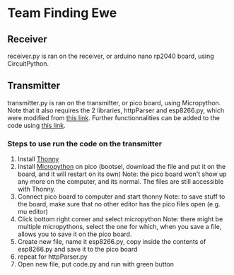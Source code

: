 # Team Finding Ewe
## Receiver
receiver.py is ran on the receiver, or arduino nano rp2040 board, using CircuitPython.
## Transmitter
transmitter.py is ran on the transmitter, or pico board, using Micropython.
Note that it also requires the 2 libraries, httpParser and esp8266.py, which were modified from [this link](https://circuitdigest.com/microcontroller-projects/interfacing-esp8266-01-wifi-module-with-raspberry-pi-pico). Further functionnalities can be added to the code using [this link](https://room-15.github.io/blog/2015/03/26/esp8266-at-command-reference/).
### Steps to use run the code on the transmitter
1. Install [Thonny](https://thonny.org/)
2. Install [Micropython](https://micropython.org/download/rp2-pico/) on pico (bootsel, download the file and put it on the board, and it will restart on its own)
Note: the pico board won't show up any more on the computer, and its normal. The files are still accessible with Thonny.
3. Connect pico board to computer and start thonny
Note: to save stuff to the board, make sure that no other editor has the pico files open (e.g. mu editor)
4. Click bottom right corner and select micropython
Note: there might be multiple micropythons, select the one for which, when you save a file, allows you to save it on the pico board.
5. Create new file, name it esp8266.py, copy inside the contents of esp8266.py and save it to the pico board
6. repeat for httpParser.py
7. Open new file, put code.py and run with green button
